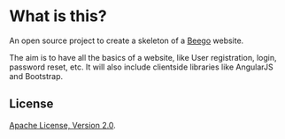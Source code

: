 # What is this?

An open source project to create a skeleton of a [Beego](https://github.com/astaxie/beego) website.

The aim is to have all the basics of a website, like User registration, login, password reset, etc. It will also include clientside libraries like AngularJS and Bootstrap.


## License

[Apache License, Version 2.0](http://www.apache.org/licenses/LICENSE-2.0.html).

